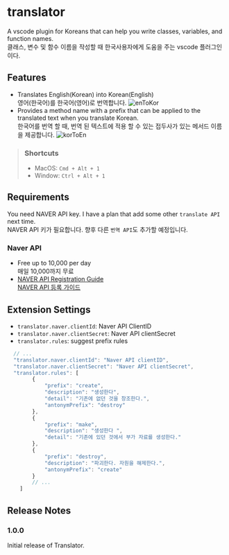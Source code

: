 # translator

A vscode plugin for Koreans that can help you write classes, variables, and function names.  
클래스, 변수 및 함수 이름을 작성할 때 한국사용자에게 도움을 주는 vscode 플러그인이다.

## Features
- Translates English(Korean) into Korean(English)  
  영어(한국어)를 한국어(영어)로 번역합니다.
  ![enToKor](https://github.com/sculove/translator/raw/master/images/enToKor.gif)
- Provides a method name with a prefix that can be applied to the translated text when you translate Korean.  
  한국어를 번역 할 때, 번역 된 텍스트에 적용 할 수 있는 접두사가 있는 메서드 이름을 제공합니다.
  ![korToEn](https://github.com/sculove/translator/raw/master/images/korToEn.gif)

> ### Shortcuts
> - MacOS: `Cmd + Alt + 1`
> - Window: `Ctrl + Alt + 1`


## Requirements

You need NAVER API key. I have a plan that add some other `translate API` next time.  
NAVER API 키가 필요합니다. 향후 다른 `번역 API`도 추가할 예정입니다.


### Naver API
- Free up to 10,000 per day  
  매일 10,000까지 무료
- [NAVER API Registration Guide]((https://github.com/sculove/translator/wiki/Register-NAVER-API))  
  [NAVER API 등록 가이드](https://github.com/sculove/translator/wiki/Register-NAVER-API)


## Extension Settings

* `translator.naver.clientId`: Naver API ClientID
* `translator.naver.clientSecret`: Naver API clientSecret
* `translator.rules`: suggest prefix rules

```js
  // ...
  "translator.naver.clientId": "Naver API clientID",
  "translator.naver.clientSecret": "Naver API clientSecret",
  "translator.rules": [
        {
            "prefix": "create",
            "description": "생성한다",
            "detail": "기존에 없던 것을 창조한다.",
            "antonymPrefix": "destroy"
        },
        {
            "prefix": "make",
            "description": "생성한다 ",
            "detail": "기존에 있던 것에서 부가 자료를 생성한다."
        },
        {
            "prefix": "destroy",
            "description": "파괴한다. 자원을 해제한다.",
            "antonymPrefix": "create"
        }
        // ...
    ]
```


## Release Notes

### 1.0.0

Initial release of Translator.
